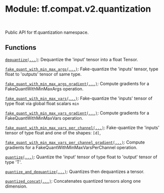 <div itemscope itemtype="http://developers.google.com/ReferenceObject">
<meta itemprop="name" content="tf.compat.v2.quantization" />
<meta itemprop="path" content="Stable" />
</div>

# Module: tf.compat.v2.quantization


<table class="tfo-notebook-buttons tfo-api" align="left">
</table>



Public API for tf.quantization namespace.



## Functions

[`dequantize(...)`](../../../tf/quantization/dequantize.md): Dequantize the 'input' tensor into a float Tensor.

[`fake_quant_with_min_max_args(...)`](../../../tf/quantization/fake_quant_with_min_max_args.md): Fake-quantize the 'inputs' tensor, type float to 'outputs' tensor of same type.

[`fake_quant_with_min_max_args_gradient(...)`](../../../tf/quantization/fake_quant_with_min_max_args_gradient.md): Compute gradients for a FakeQuantWithMinMaxArgs operation.

[`fake_quant_with_min_max_vars(...)`](../../../tf/quantization/fake_quant_with_min_max_vars.md): Fake-quantize the 'inputs' tensor of type float via global float scalars `min`

[`fake_quant_with_min_max_vars_gradient(...)`](../../../tf/quantization/fake_quant_with_min_max_vars_gradient.md): Compute gradients for a FakeQuantWithMinMaxVars operation.

[`fake_quant_with_min_max_vars_per_channel(...)`](../../../tf/quantization/fake_quant_with_min_max_vars_per_channel.md): Fake-quantize the 'inputs' tensor of type float and one of the shapes: `[d]`,

[`fake_quant_with_min_max_vars_per_channel_gradient(...)`](../../../tf/quantization/fake_quant_with_min_max_vars_per_channel_gradient.md): Compute gradients for a FakeQuantWithMinMaxVarsPerChannel operation.

[`quantize(...)`](../../../tf/quantization/quantize.md): Quantize the 'input' tensor of type float to 'output' tensor of type 'T'.

[`quantize_and_dequantize(...)`](../../../tf/quantization/quantize_and_dequantize.md): Quantizes then dequantizes a tensor.

[`quantized_concat(...)`](../../../tf/quantization/quantized_concat.md): Concatenates quantized tensors along one dimension.

